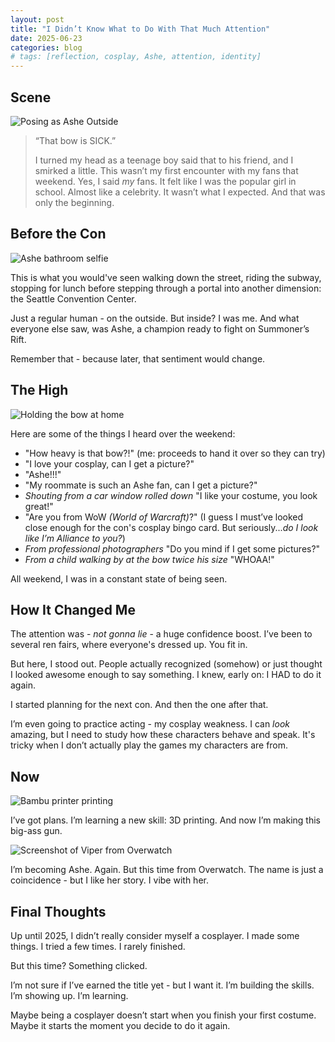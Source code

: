 ```yaml
---
layout: post
title: "I Didn’t Know What to Do With That Much Attention"
date: 2025-06-23
categories: blog
# tags: [reflection, cosplay, Ashe, attention, identity]
---
```



## Scene

![Posing as Ashe Outside](/assets/images/20250309_125616.jpg)

> “That bow is SICK.” 
>
> I turned my head as a teenage boy said that to his friend, and I smirked a little. This wasn’t my first encounter with my fans that weekend. Yes, I said *my* fans. It felt like I was the popular girl in school. Almost like a celebrity. It wasn’t what I expected. And that was only the beginning.

## Before the Con

![Ashe bathroom selfie](/assets/images/bathroom_selfie.jpg)

This is what you would've seen walking down the street, riding the subway, stopping for lunch before stepping through a portal into another dimension: the Seattle Convention Center. 

Just a regular human - on the outside. But inside? I was me. And what everyone else saw, was Ashe, a champion ready to fight on Summoner’s Rift. 

Remember that - because later, that sentiment would change.

## The High

![Holding the bow at home](/assets/images/big_ass_bow_edit.jpg)

Here are some of the things I heard over the weekend:
<ul class="dialogue-list">
  <li>"How heavy is that bow?!" (me: proceeds to hand it over so they can try)</li>
  <li>"I love your cosplay, can I get a picture?"</li>
  <li>"Ashe!!!"</li>
  <li>"My roommate is such an Ashe fan, can I get a picture?"</li>
  <li><em>Shouting from a car window rolled down</em> "I like your costume, you look great!"</li>
  <li>"Are you from WoW <em>(World of Warcraft)</em>?" (I guess I must’ve looked close enough for the con's cosplay bingo card. But seriously...<em>do I look like I’m Alliance to you?</em>)</li>
  <li><em>From professional photographers</em> "Do you mind if I get some pictures?"</li>
  <li><em>From a child walking by at the bow twice his size</em> "WHOAA!"</li>
</ul>

All weekend, I was in a constant state of being seen.

## How It Changed Me

The attention was - *not gonna lie* - a huge confidence boost. I’ve been to several ren fairs, where everyone's dressed up. You fit in. 

But here, I stood out. People actually recognized (somehow) or just thought I looked awesome enough to say something. I knew, early on: I HAD to do it again.

I started planning for the next con. And then the one after that.

I’m even going to practice acting - my cosplay weakness. I can *look* amazing, but I need to study how these characters behave and speak. It's tricky when I don’t actually play the games my characters are from.

## Now

![Bambu printer printing](/assets/images/printer_screen.jpg)

I’ve got plans. I’m learning a new skill: 3D printing. And now I’m making this big-ass gun.

![Screenshot of Viper from Overwatch](/assets/images/viper_rifle.webp)

I’m becoming Ashe. Again. But this time from Overwatch. The name is just a coincidence - but I like her story. I vibe with her.

## Final Thoughts

Up until 2025, I didn’t really consider myself a cosplayer. I made some things. I tried a few times. I rarely finished.

But this time? Something clicked.

I’m not sure if I’ve earned the title yet - but I want it. I’m building the skills. I’m showing up. I’m learning.

Maybe being a cosplayer doesn’t start when you finish your first costume. Maybe it starts the moment you decide to do it again.
